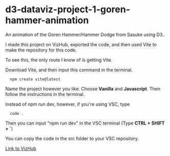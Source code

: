 # d3-dataviz-project-1-goren-hammer-animation
An animation of the Goren Hammer/Hammer Dodge from Sasuke using D3..

I made this project on VizHub, exported the code, and then used Vite to make the repository for this code.

To see this, the only route I know of is getting Vite.

Download Vite, and then input this command in the terminal.
```
  npm create vite@latest
```
Name the project however you like.
Choose **Vanilla** and **Javascript**.
Then follow the instructions in the terminal.

Instead of npm run dev, however, if you're using VSC, type 

```
  code .
```
Then you can input "npm run dev" in the VSC terminal (Type **CTRL + SHIFT + `**)

You can copy the code in the src folder to your VSC repository.

[Link to VizHub](https://vizhub.com/Noviphyte-Wanderer/1c89b1dcf0f942d9b37bcc1f09fdb2b7)

